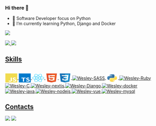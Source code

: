 ### Hi there 👋

- 🚀 Software Developer focus on Python
- 🌱 I’m currently learning Python, Django and Docker


![](https://komarev.com/ghpvc/?username=WesleyVitor&color=green)


<div align="left">
  <a href="https://github.com/WesleyVitor">
  <img height="180em" src="https://github-readme-stats.vercel.app/api?username=WesleyVitor&show_icons=true&theme=dark&include_all_commits=true&count_private=true"/>
  <img height="180em" src="https://github-readme-stats.vercel.app/api/top-langs/?username=WesleyVitor&layout=compact&langs_count=7&theme=dark"/>
</div>
  
  ## Skills
  <div style="display: inline_block"><br>
  <img align="center" alt="Wesley-Js" height="30" width="40" src="https://raw.githubusercontent.com/devicons/devicon/master/icons/javascript/javascript-plain.svg">
  <img align="center" alt="Wesley-Ts" height="30" width="40" src="https://raw.githubusercontent.com/devicons/devicon/master/icons/typescript/typescript-plain.svg">
  <img align="center" alt="Wesley-React" height="30" width="40" src="https://raw.githubusercontent.com/devicons/devicon/master/icons/react/react-original.svg">
  <img align="center" alt="Wesley-HTML" height="30" width="40" src="https://raw.githubusercontent.com/devicons/devicon/master/icons/html5/html5-original.svg">
  <img align="center" alt="Wesley-CSS" height="30" width="40" src="https://raw.githubusercontent.com/devicons/devicon/master/icons/css3/css3-original.svg">
  <img align="center" alt="Wesley-SASS" height="30" width="40" src="https://cdn.jsdelivr.net/gh/devicons/devicon/icons/sass/sass-original.svg">
  <img align="center" alt="Wesley-Python" height="30" width="40" src="https://raw.githubusercontent.com/devicons/devicon/master/icons/python/python-original.svg">
  <img align="center" alt="Wesley-Ruby" height="30" width="40" src="https://cdn.jsdelivr.net/gh/devicons/devicon/icons/ruby/ruby-original.svg">
  <img align="center" alt="Wesley-C" height="30" width="40" src="https://cdn.jsdelivr.net/gh/devicons/devicon/icons/c/c-original.svg">
 <img align="center" alt="Wesley-nextjs" height="30" width="40" src="https://cdn.jsdelivr.net/gh/devicons/devicon/icons/nextjs/nextjs-original.svg">
 <img align="center" alt="Wesley-Django" height="30" width="40" src="https://cdn.jsdelivr.net/gh/devicons/devicon/icons/django/django-plain.svg">           
 <img align="center" alt="Wesley-docker" height="30" width="40" src="https://cdn.jsdelivr.net/gh/devicons/devicon/icons/docker/docker-original.svg">         
 <img align="center" alt="Wesley-java" height="30" width="40" src="https://cdn.jsdelivr.net/gh/devicons/devicon/icons/java/java-original.svg"> 
 <img align="center" alt="Wesley-nodejs" height="30" width="40" src="https://cdn.jsdelivr.net/gh/devicons/devicon/icons/nodejs/nodejs-original.svg">    
 <img align="center" alt="Wesley-vue" height="30" width="40" src="https://cdn.jsdelivr.net/gh/devicons/devicon/icons/vuejs/vuejs-original.svg">  
 <img align="center" alt="Wesley-mysql" height="30" width="40" src="https://cdn.jsdelivr.net/gh/devicons/devicon/icons/mysql/mysql-original.svg">      
</div>

## Contacts
 <div> 
 
 
  <a href="https://www.linkedin.com/in/wesleydemorais/" target="_blank"><img src="https://img.shields.io/badge/-LinkedIn-%230077B5?style=for-the-badge&logo=linkedin&logoColor=white" target="_blank"></a> 
 <a href="https://twitter.com/morwesley3" target="_blank"><img src="https://img.shields.io/badge/Twitter-1DA1F2?style=for-the-badge&logo=twitter&logoColor=white" target="_blank"></a> 
  
 
</div>
